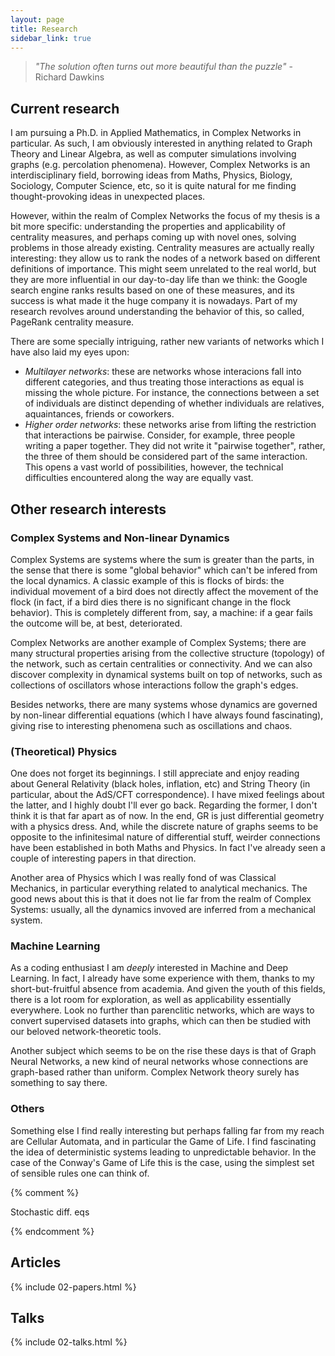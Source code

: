 ```yaml
---
layout: page
title: Research
sidebar_link: true
---
```




> _"The solution often turns out more beautiful than the puzzle"_ - Richard Dawkins


## Current research  


I am pursuing a Ph.D. in Applied Mathematics, in Complex Networks in particular. As such, I am obviously interested in anything related to Graph Theory and Linear Algebra, as well as computer simulations involving graphs (e.g. percolation phenomena). However, Complex Networks is an interdisciplinary field, borrowing ideas from Maths, Physics, Biology, Sociology, Computer Science, etc, so it is quite natural for me finding thought-provoking ideas in unexpected places.

However, within the realm of Complex Networks the focus of my thesis is a bit more specific: understanding the properties and applicability of centrality measures, and perhaps coming up with novel ones, solving problems in those already existing. Centrality measures are actually really interesting: they allow us to rank the nodes of a network based on different definitions of importance. This might seem unrelated to the real world, but they are more influential in our day-to-day life than we think: the Google search engine ranks results based on one of these measures, and its success is what made it the huge company it is nowadays. Part of my research revolves around understanding the behavior of this, so called, PageRank centrality measure.

There are some specially intriguing, rather new variants of networks which I have also laid my eyes upon:
- _Multilayer networks_: these are networks whose interacions fall into different categories, and thus treating those interactions as equal is missing the whole picture. For instance, the connections between a set of individuals are distinct depending of whether individuals are relatives, aquaintances, friends or coworkers.  
- _Higher order networks_: these networks arise from lifting the restriction that interactions be pairwise. Consider, for example, three people writing a paper together. They did not write it "pairwise together", rather, the three of them should be considered part of the same interaction. This opens a vast world of possibilities, however, the technical difficulties encountered along the way are equally vast.


## Other research interests


### Complex Systems and Non-linear Dynamics 

Complex Systems are systems where the sum is greater than the parts, in the sense that there is some "global behavior" which can't be infered from the local dynamics. A classic example of this is flocks of birds: the individual movement of a bird does not directly affect the movement of the flock (in fact, if a bird dies there is no significant change in the flock behavior). This is completely different from, say, a machine: if a gear fails the outcome will be, at best, deteriorated. 

Complex Networks are another example of Complex Systems; there are many structural properties arising from the collective structure (topology) of the network, such as certain centralities or connectivity. And we can also discover complexity in dynamical systems built on top of networks, such as collections of oscillators whose interactions follow the graph's edges.

Besides networks, there are many systems whose dynamics are governed by non-linear differential equations (which I have always found fascinating), giving rise to interesting phenomena such as oscillations and chaos.


### (Theoretical) Physics

One does not forget its beginnings. I still appreciate and enjoy reading about General Relativity (black holes, inflation, etc) and String Theory (in particular, about the AdS/CFT correspondence). I have mixed feelings about the latter, and I highly doubt I'll ever go back. Regarding the former, I don't think it is that far apart as of now. In the end, GR is just differential geometry with a physics dress. And, while the discrete nature of graphs seems to be opposite to the infinitesimal nature of differential stuff, weirder connections have been established in both Maths and Physics. In fact I've already seen a couple of interesting papers in that direction.

Another area of Physics which I was really fond of was Classical Mechanics, in particular everything related to analytical mechanics. The good news about this is that it does not lie far from the realm of Complex Systems: usually, all the dynamics invoved are inferred from a mechanical system.


### Machine Learning

As a coding enthusiast I am _deeply_ interested in Machine and Deep Learning. In fact, I already have some experience with them, thanks to my short-but-fruitful absence from academia. And given the youth of this fields, there is a lot room for exploration, as well as applicability essentially everywhere. Look no further than parenclitic networks, which are ways to convert supervised datasets into graphs, which can then be studied with our beloved network-theoretic tools. 

Another subject which seems to be on the rise these days is that of Graph Neural Networks, a new kind of neural networks whose connections are graph-based rather than uniform. Complex Network theory surely has something to say there.


### Others

Something else I find really interesting but perhaps falling far from my reach are Cellular Automata, and in particular the Game of Life. I find fascinating the idea of deterministic systems leading to unpredictable behavior. In the case of the Conway's Game of Life this is the case, using the simplest set of sensible rules one can think of.



{% comment %}

Stochastic diff. eqs

{% endcomment %}



## Articles

{% include 02-papers.html %}

## Talks

{% include 02-talks.html %}